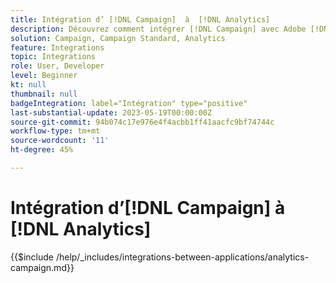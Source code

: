 ```yaml
---
title: Intégration d’ [!DNL Campaign]  à  [!DNL Analytics]
description: Découvrez comment intégrer [!DNL Campaign] avec Adobe [!DNL Analytics].
solution: Campaign, Campaign Standard, Analytics
feature: Integrations
topic: Integrations
role: User, Developer
level: Beginner
kt: null
thumbnail: null
badgeIntegration: label="Intégration" type="positive"
last-substantial-update: 2023-05-19T00:00:00Z
source-git-commit: 94b074c17e976e4f4acbb1ff41aacfc9bf74744c
workflow-type: tm+mt
source-wordcount: '11'
ht-degree: 45%

---
```



# Intégration d’[!DNL Campaign] à [!DNL Analytics]

{{$include /help/_includes/integrations-between-applications/analytics-campaign.md}}
